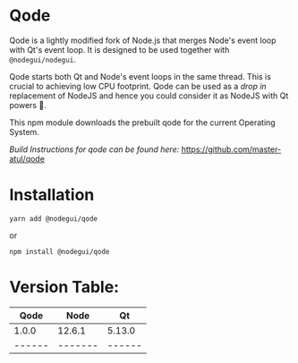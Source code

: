 # Qode

Qode is a lightly modified fork of Node.js that merges Node's event loop with Qt's event loop.
It is designed to be used together with `@nodegui/nodegui`.

Qode starts both Qt and Node's event loops in the same thread. This is crucial to achieving low CPU footprint.
Qode can be used as a _drop in_ replacement of NodeJS and hence you could consider it as NodeJS with Qt powers 💪.

This npm module downloads the prebuilt qode for the current Operating System.

_Build Instructions for qode can be found here:_ https://github.com/master-atul/qode

# Installation

```
yarn add @nodegui/qode
```

or

```
npm install @nodegui/qode
```

# Version Table:

| Qode   | Node    | Qt     |
| ------ | ------- | ------ |
| 1.0.0  | 12.6.1  | 5.13.0 |
| ------ | ------- | ------ |
